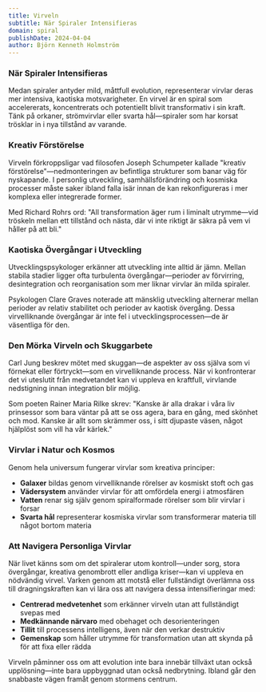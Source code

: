 ```yaml
---
title: Virveln
subtitle: När Spiraler Intensifieras
domain: spiral
publishDate: 2024-04-04
author: Björn Kenneth Holmström
---
```


### När Spiraler Intensifieras

Medan spiraler antyder mild, måttfull evolution, representerar virvlar deras mer intensiva, kaotiska motsvarigheter. En virvel är en spiral som accelererats, koncentrerats och potentiellt blivit transformativ i sin kraft. Tänk på orkaner, strömvirvlar eller svarta hål—spiraler som har korsat trösklar in i nya tillstånd av varande.

### Kreativ Förstörelse

Virveln förkroppsligar vad filosofen Joseph Schumpeter kallade "kreativ förstörelse"—nedmonteringen av befintliga strukturer som banar väg för nyskapande. I personlig utveckling, samhällsförändring och kosmiska processer måste saker ibland falla isär innan de kan rekonfigureras i mer komplexa eller integrerade former.

Med Richard Rohrs ord: "All transformation äger rum i liminalt utrymme—vid tröskeln mellan ett tillstånd och nästa, där vi inte riktigt är säkra på vem vi håller på att bli."

### Kaotiska Övergångar i Utveckling

Utvecklingspsykologer erkänner att utveckling inte alltid är jämn. Mellan stabila stadier ligger ofta turbulenta övergångar—perioder av förvirring, desintegration och reorganisation som mer liknar virvlar än milda spiraler.

Psykologen Clare Graves noterade att mänsklig utveckling alternerar mellan perioder av relativ stabilitet och perioder av kaotisk övergång. Dessa virvelliknande övergångar är inte fel i utvecklingsprocessen—de är väsentliga för den.

### Den Mörka Virveln och Skuggarbete

Carl Jung beskrev mötet med skuggan—de aspekter av oss själva som vi förnekat eller förtryckt—som en virvelliknande process. När vi konfronterar det vi uteslutit från medvetandet kan vi uppleva en kraftfull, virvlande nedstigning innan integration blir möjlig.

Som poeten Rainer Maria Rilke skrev: "Kanske är alla drakar i våra liv prinsessor som bara väntar på att se oss agera, bara en gång, med skönhet och mod. Kanske är allt som skrämmer oss, i sitt djupaste väsen, något hjälplöst som vill ha vår kärlek."

### Virvlar i Natur och Kosmos

Genom hela universum fungerar virvlar som kreativa principer:

- **Galaxer** bildas genom virvelliknande rörelser av kosmiskt stoft och gas
- **Vädersystem** använder virvlar för att omfördela energi i atmosfären
- **Vatten** renar sig själv genom spiralformade rörelser som blir virvlar i forsar
- **Svarta hål** representerar kosmiska virvlar som transformerar materia till något bortom materia

### Att Navigera Personliga Virvlar

När livet känns som om det spiralerar utom kontroll—under sorg, stora övergångar, kreativa genombrott eller andliga kriser—kan vi uppleva en nödvändig virvel. Varken genom att motstå eller fullständigt överlämna oss till dragningskraften kan vi lära oss att navigera dessa intensifieringar med:

- **Centrerad medvetenhet** som erkänner virveln utan att fullständigt svepas med
- **Medkännande närvaro** med obehaget och desorienteringen
- **Tillit** till processens intelligens, även när den verkar destruktiv
- **Gemenskap** som håller utrymme för transformation utan att skynda på för att fixa eller rädda

Virveln påminner oss om att evolution inte bara innebär tillväxt utan också upplösning—inte bara uppbyggnad utan också nedbrytning. Ibland går den snabbaste vägen framåt genom stormens centrum.
